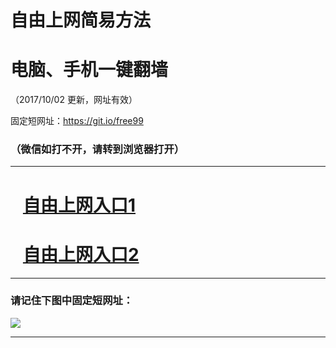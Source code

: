 ﻿# 自由上网简易方法

# 电脑、手机一键翻墙

（2017/10/02 更新，网址有效）

固定短网址：https://git.io/free99

### （微信如打不开，请转到浏览器打开）


***





# &nbsp;&nbsp; <a href="http://ft1144314363.fwtz-zhenx1001.xyz/fwqtz01.html?t=100200112715 " target="_blank">自由上网入口1</a>
# &nbsp;&nbsp; <a href="http://ft2926911859.fw-tzzhen1002.xyz/fwqtz02.html?t=100200131134 " target="_blank">自由上网入口2</a>
***

### 请记住下图中固定短网址：

<img src="https://s3-us-west-2.amazonaws.com/fwq-1001/yjfq-20170905okok.png" /> 


***

